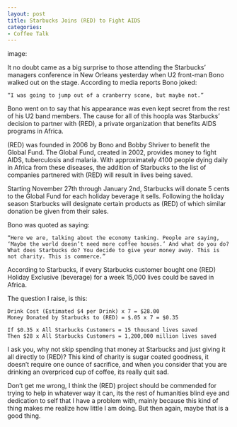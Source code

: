 ```yaml
---
layout: post
title: Starbucks Joins (RED) to Fight AIDS
categories:
- Coffee Talk
---
```

image: 

It no doubt came as a big surprise to those attending the Starbucks’ managers conference in New Orleans yesterday when U2 front-man Bono walked out on the stage. According to media reports Bono joked:

    “I was going to jump out of a cranberry scone, but maybe not.”

Bono went on to say that his appearance was even kept secret from the rest of his U2 band members. The cause for all of this hoopla was Starbucks’ decision to partner with (RED), a private organization that benefits AIDS programs in Africa.

(RED) was founded in 2006 by Bono and Bobby Shriver to benefit the Global Fund. The Global Fund, created in 2002, provides money to fight AIDS, tuberculosis and malaria. With approximately 4100 people dying daily in Africa from these diseases, the addition of Starbucks to the list of companies partnered with (RED) will result in lives being saved.

Starting November 27th through January 2nd, Starbucks will donate 5 cents to the Global Fund for each holiday beverage it sells. Following the holiday season Starbucks will designate certain products as (RED) of which similar donation be given from their sales.

Bono was quoted as saying:

    “Here we are, talking about the economy tanking. People are saying, ‘Maybe the world doesn’t need more coffee houses.’ And what do you do? What does Starbucks do? You decide to give your money away. This is not charity. This is commerce.”

According to Starbucks, if every Starbucks customer bought one (RED) Holiday Exclusive (beverage) for a week 15,000 lives could be saved in Africa.

The question I raise, is this:

    Drink Cost (Estimated $4 per Drink) x 7 = $28.00
    Money Donated by Starbucks to (RED) = $.05 x 7 = $0.35

    If $0.35 x All Starbucks Customers = 15 thousand lives saved
    Then $28 x All Starbucks Customers = 1,200,000 million lives saved

I ask you, why not skip spending that money at Starbucks and just giving it all directly to (RED)? This kind of charity is sugar coated goodness, it doesn’t require one ounce of sacrifice, and when you consider that you are drinking an overpriced cup of coffee, its really quit sad.

Don’t get me wrong, I think the (RED) project should be commended for trying to help in whatever way it can, its the rest of humanities blind eye and dedication to self that I have a problem with, mainly because this kind of thing makes me realize how little I am doing. But then again, maybe that is a good thing.